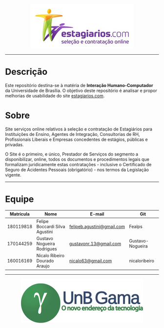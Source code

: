 <p align='center'>
  <img src="./images/logo-site.jpg"
</p>

- - -
# Descrição
Este repositório destina-se à matéria de **Interação Humano-Computador** da Universidade de Brasília. O objetivo deste repositório é analisar e propor melhorias de usabilidade do site [estagiarios.com](https://www.estagiarios.com/).
# Sobre
Site serviços online relativos à seleção e contratação de Estagiários para Instituições de Ensino, Agentes de Integração, Consultorias de RH, Profissionais Liberais e Empresas concedentes de estágios, públicas e privadas.

O Site é o primeiro, e único, Prestador de Serviços do segmento a disponibilizar, online, todos os documentos e procedimentos legais que formalizam juridicamente estas contratações - inclusive o Certificado de Seguro de Acidentes Pessoais (obrigatório) - nos termos da Legislação vigente.

- - -
# Equipe

| Matrícula | Nome                           | E-mail                     | Git              |
| --------- | ------------------------------ | -------------------------- | ---------------- |
| 180119818 | Felipe Boccardi Silva Agustini | felipeb.agustini@gmail.com | Fealps           |
| 170144259 | Gustavo Nogueira Rodrigues     | gustavonr.13@gmail.com     | Gustavo-Nogueira |
| 160016169 | Nicalo Ribeiro Dourado Araujo  | nicalo63@gmail.com         | nicaloribeiro    |

- - -

<p align='center'>
  <a href="https://fga.unb.br/" target="blank"> <img src="./images/portal-fga.png"/></a>
</p>
